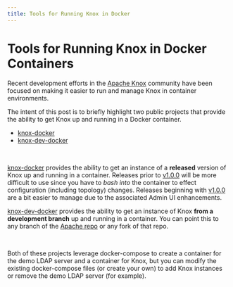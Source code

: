 ```yaml
---
title: Tools for Running Knox in Docker
---
```


# Tools for Running Knox in Docker Containers

Recent development efforts in the [Apache Knox](http://knox.apache.org/) community
have been focused on making it easier to run and manage Knox in container environments.

The intent of this post is to briefly highlight two public projects that provide the
ability to get Knox up and running in a Docker container.

* [knox-docker](https://github.com/pzampino/knox-docker)
* [knox-dev-docker](https://github.com/moresandeep/knox-dev-docker)

<br>

[knox-docker](https://github.com/pzampino/knox-docker) provides the ability to
get an instance of a __released__ version of Knox up and running in a container.
Releases prior to [v1.0.0](https://cwiki.apache.org/confluence/display/KNOX/Release+1.0.0)
will be more difficult to use since you have to _bash into_ the container to effect
configuration (including topology) changes. Releases beginning with 
[v1.0.0](https://cwiki.apache.org/confluence/display/KNOX/Release+1.0.0) are a bit
easier to manage due to the associated Admin UI enhancements.

[knox-dev-docker](https://github.com/moresandeep/knox-dev-docker) provides the
ability to get an instance of Knox __from a development branch__ up and running
in a container. You can point this to any branch of the [Apache repo](git://git.apache.org/knox.git/) or any fork of
that repo.

<br>

Both of these projects leverage docker-compose to create a container for the
demo LDAP server and a container for Knox, but you can modify the existing
docker-compose files (or create your own) to add Knox instances or remove the
demo LDAP server (for example).



<br><br><br><br>



